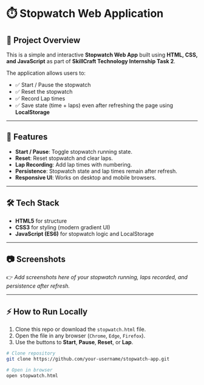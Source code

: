 # ⏱️ Stopwatch Web Application  

## 📌 Project Overview  
This is a simple and interactive **Stopwatch Web App** built using **HTML, CSS, and JavaScript** as part of **SkillCraft Technology Internship Task 2**.  

The application allows users to:  
- ✅ Start / Pause the stopwatch  
- ✅ Reset the stopwatch  
- ✅ Record Lap times  
- ✅ Save state (time + laps) even after refreshing the page using **LocalStorage**  

---

## 🚀 Features  
- **Start / Pause**: Toggle stopwatch running state.  
- **Reset**: Reset stopwatch and clear laps.  
- **Lap Recording**: Add lap times with numbering.  
- **Persistence**: Stopwatch state and lap times remain after refresh.  
- **Responsive UI**: Works on desktop and mobile browsers.  

---

## 🛠️ Tech Stack  
- **HTML5** for structure  
- **CSS3** for styling (modern gradient UI)  
- **JavaScript (ES6)** for stopwatch logic and LocalStorage  

---

## 📷 Screenshots  
👉 *Add screenshots here of your stopwatch running, laps recorded, and persistence after refresh.*  

---

## ⚡ How to Run Locally  
1. Clone this repo or download the `stopwatch.html` file.  
2. Open the file in any browser (`Chrome`, `Edge`, `Firefox`).  
3. Use the buttons to **Start**, **Pause**, **Reset**, or **Lap**.  

```bash
# Clone repository
git clone https://github.com/your-username/stopwatch-app.git

# Open in browser
open stopwatch.html